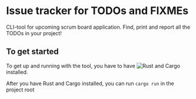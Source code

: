 # Issue tracker for TODOs and FIXMEs

CLI-tool for upcoming scrum board application. 
Find, print and report all the TODOs in your project!

## To get started

To get up and running with the tool, you have to have ![Rust](https://www.rust-lang.org) and Cargo installed.

After you have Rust and Cargo installed, you can run
```cargo run``` in the project root


